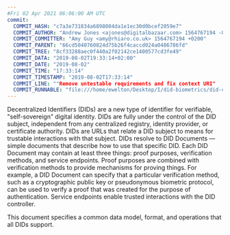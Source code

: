 ```yaml
---
#Fri 02 Apr 2021 06:06:00 AM UTC
commit:
  COMMIT_HASH: "c7a3e731834a6898004da1e1ec30d0bcef2059e7"
  COMMIT_AUTHOR: "Andrew Jones <ajones@digitalbazaar.com> 1564767194 -0400"
  COMMIT_COMMITTER: "Amy Guy <amy@rhiaro.co.uk> 1564767194 +0200"
  COMMIT_PARENT: "66cd5040760824d75b26f4caccd024a0486786fd"
  COMMIT_TREE: "8cf33288aec0f440a2f02142ce1400577cd3fe49"
  COMMIT_DATA: "2019-08-02T19:33:14+02:00"
  COMMIT_DATE: "2019-08-02"
  COMMIT_TIME: "17:33:14"
  COMMIT_TIMESTAMP: "2019-08-02T17:33:14"
  COMMIT_LINE: ""Remove untestable requirements and fix context URI"
  COMMIT_RUNNABLE: "file:///home/ewelton/Desktop/I/did-biometrics/did-core-dataset/analysis/gitinfo/c7a3e731834a6898004da1e1ec30d0bcef2059e7/snapshot/index.html"
---
```


<section id="abstract">
<p>
Decentralized Identifiers (DIDs) are a new type of identifier for
verifiable, "self-sovereign" digital identity. DIDs are fully under the
control of the DID subject, independent from any centralized registry,
identity provider, or certificate authority. DIDs are URLs that relate
a DID subject to means for trustable interactions with that subject.
DIDs resolve to DID Documents — simple documents that describe how to
use that specific DID. Each DID Document may contain at least three
things: proof purposes, verification methods, and service endpoints.
Proof purposes are combined with verification methods to provide mechanisms
for proving things. For example, a DID Document can specify that a particular
verification method, such as a cryptographic public key or pseudonymous
biometric protocol, can be used to verify a proof that was created for the
purpose of authentication. Service endpoints enable trusted interactions with
the DID controller.
    </p>
<p>
This document specifies a common data model, format, and operations
that all DIDs support.
    </p>
</section>
